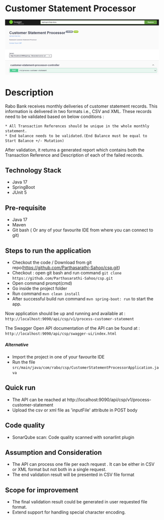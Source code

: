 # Customer Statement Processor #
![img.png](src/main/resources/image/openAPIDocs.png)
# Description # 

  Rabo Bank receives monthly deliveries of customer statement records. 
  This information is delivered in two formats i.e., CSV and XML.
  These records need to be validated based on below conditions :
  
    * All Transaction References should be unique in the whole monthly statement.
    * End balance needs to be validated.(End Balance must be equal to Start Balance +/- Mutation)
  
  After validation, it returns a generated report which contains both the Transaction Reference and Description of each of the failed records.

## Technology Stack

- Java 17
- SpringBoot
- JUnit 5

## Pre-requisite

- Java 17
- Maven
- Git bash ( Or any of your favourite IDE from where you can connect to git)

## Steps to run the application

- Checkout the code / Download from git repo(https://github.com/Parthasarathi-Sahoo/csp.git)
- Checkout : open git bash and run command `git clone https://github.com/Parthasarathi-Sahoo/csp.git`
- Open command prompt(cmd)
- Go inside the project folder
- Run command `mvn clean install`
- After successful build run command `mvn spring-boot: run` to start the app.

Now application should be up and running and available at : `http://localhost:9090/api/csp/v1/process-customer-statement`

The Swagger Open API documentation of the API can be found at : `http://localhost:9090/api/csp/swagger-ui/index.html`

##### Alternative

* Import the project in one of your favourite IDE
* Run the file `src/main/java/com/rabo/csp/CustomerStatementProcessorApplication.java`

## Quick run

* The API can be reached at http://localhost:9090/api/csp/v1/process-customer-statement
* Upload the csv or xml file as 'inputFile' attribute in POST body

## Code quality

* SonarQube scan: Code quality scanned with sonarlint plugin

## Assumption and Consideration
* The API can process one file per each request . It can be either in CSV or XML format but not both in a single request.
* The end validation result will be presented in CSV file format

## Scope for improvement

* The final validation result could be generated in user requested file format.
* Extend support for handling special character encoding.
